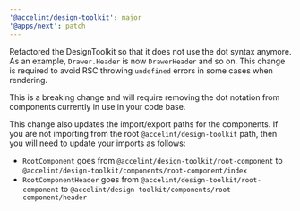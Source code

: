 ```yaml
---
'@accelint/design-toolkit': major
'@apps/next': patch
---
```


Refactored the DesignToolkit so that it does not use the dot syntax anymore. As an example, `Drawer.Header` is now `DrawerHeader` and so on. This change is required to avoid RSC throwing `undefined` errors in some cases when rendering.

This is a breaking change and will require removing the dot notation from components currently in use in your code base.

This change also updates the import/export paths for the components. If you are not importing from the root `@accelint/design-toolkit` path, then you will need to update your imports as follows:
- `RootComponent` goes from `@accelint/design-toolkit/root-component` to `@accelint/design-toolkit/components/root-component/index`
- `RootComponentHeader` goes from `@accelint/design-toolkit/root-component` to `@accelint/design-toolkit/components/root-component/header`
